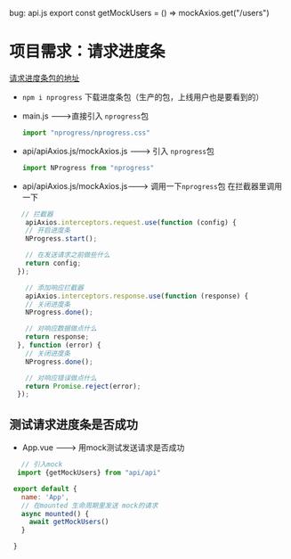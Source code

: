 bug: api.js export const getMockUsers = () => mockAxios.get("/users")
# 项目需求：请求进度条
[请求进度条包的地址](https://www.npmjs.com/package/nprogress)

- `npm i nprogress` 下载进度条包（生产的包，上线用户也是要看到的）

- main.js --->直接引入 `nprogress`包
   ```js
   import "nprogress/nprogress.css"
   ```

- api/apiAxios.js/mockAxios.js ---> 引入 `nprogress`包
   ```js
   import NProgress from "nprogress"
   ```

- api/apiAxios.js/mockAxios.js---> 调用一下`nprogress`包
    在拦截器里调用一下

```js
   // 拦截器
    apiAxios.interceptors.request.use(function (config) {
    // 开启进度条
    NProgress.start();

    // 在发送请求之前做些什么
    return config;
  });

    // 添加响应拦截器
    apiAxios.interceptors.response.use(function (response) {
    // 关闭进度条
    NProgress.done();

    // 对响应数据做点什么
    return response;
  }, function (error) {
    // 关闭进度条
    NProgress.done();

    // 对响应错误做点什么
    return Promise.reject(error);
  });
 ```

 ## 测试请求进度条是否成功
 - App.vue ---> 用mock测试发送请求是否成功
 ```js
    // 引入mock
   import {getMockUsers} from "api/api"

  export default {
    name: 'App',
    // 在mounted 生命周期里发送 mock的请求
    async mounted() {
      await getMockUsers()
    }

  }
 ```